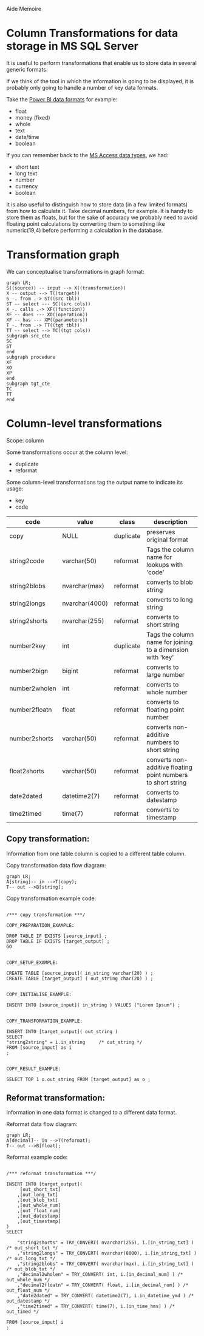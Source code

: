 Aide Memoire 

Column Transformations for data storage in MS SQL Server 
====================================================== 

It is useful to perform transformations that enable us to store data in several generic formats. 

If we think of the tool in which the information is going to be displayed, it is probably only going to handle a number of key data formats. 

Take the [Power BI data formats](https://learn.microsoft.com/en-us/power-bi/connect-data/desktop-data-types) for example: 
- float 
- money (fixed) 
- whole 
- text 
- date/time 
- boolean 

If you can remember back to the [MS Access data types](https://support.microsoft.com/en-us/office/data-types-for-access-desktop-databases-df2b83ba-cef6-436d-b679-3418f622e482), we had: 
- short text 
- long text 
- number 
- currency 
- boolean 


It is also useful to distinguish how to store data (in a few limited formats) from how to calculate it. 
Take decimal numbers, for example. It is handy to store them as floats, but for the sake of accuracy we probably need to avoid floating point calculations by converting them to something like numeric(19,4) before performing a calculation in the database. 

# Transformation graph 

We can conceptualise transformations in graph format: 

```mermaid 
graph LR; 
S((source)) -- input --> X((transformation)) 
X -- output --> T((target))
S -. from .-> ST((src tbl)) 
ST -- select --- SC((src cols))   
X -. calls .-> XF((function)) 
XF -- does --- XO((operation)) 
XF -- has --- XP((parameters))
T -. from .-> TT((tgt tbl))   
TT -- select --> TC((tgt cols))
subgraph src_cte  
SC
ST
end 
subgraph procedure  
XF 
XO 
XP
end
subgraph tgt_cte 
TC
TT 
end 
``` 

# Column-level transformations 

Scope: column  

Some transformations occur at the column level: 
- duplicate  
- reformat   

Some column-level transformations tag the output name to indicate its usage: 
- key 
- code 


| code | value | class | description | 
| ---- | ----- | ----- | ----------- | 
| copy | NULL | duplicate | preserves original format | 
| string2code | varchar(50) | reformat | Tags the column name for lookups with 'code' | 
| string2blobs | nvarchar(max) | reformat | converts to blob string | 
| string2longs | nvarchar(4000) | reformat | converts to long string | 
| string2shorts | nvarchar(255) | reformat | converts to short string | 
| number2key | int | duplicate | Tags the column name for joining to a dimension with 'key' | 
| number2bign | bigint | reformat | converts to large number | 
| number2wholen | int | reformat | converts to whole number | 
| number2floatn | float | reformat | converts to floating point number | 
| number2shorts | varchar(50) | reformat | converts non-additive numbers to short string | 
| float2shorts | varchar(50) | reformat | converts non-additive floating point numbers to short string |
| date2dated | datetime2(7) | reformat | converts to datestamp | 
| time2timed | time(7) | reformat | converts to timestamp | 
 




## Copy transformation: 
Information from one table column is copied to a different table column. 

Copy transformation data flow diagram: 

```mermaid 
graph LR; 
A[string]-- in -->T(copy); 
T-- out -->B[string];
``` 

Copy transformation example code:  

```tsql 

/*** copy transformation ***/ 

COPY_PREPARATION_EXAMPLE: 

DROP TABLE IF EXISTS [source_input] ; 
DROP TABLE IF EXISTS [target_output] ; 
GO 


COPY_SETUP_EXAMPLE: 

CREATE TABLE [source_input]( in_string varchar(20) ) ; 
CREATE TABLE [target_output] ( out_string char(20) ) ; 


COPY_INITIALISE_EXAMPLE: 

INSERT INTO [source_input]( in_string ) VALUES ("Lorem Ipsum") ; 


COPY_TRANSFORMATION_EXAMPLE: 

INSERT INTO [target_output]( out_string ) 
SELECT 
"string2string" = i.in_string     /* out_string */ 
FROM [source_input] as i 
; 


COPY_RESULT_EXAMPLE: 

SELECT TOP 1 o.out_string FROM [target_output] as o ; 

``` 

## Reformat transformation: 
Information in one data format is changed to a different data format. 

Reformat data flow diagram: 

```mermaid 
graph LR; 
A[decimal]-- in -->T(reformat); 
T-- out -->B[float];
``` 


Reformat example code: 

```tsql 

/*** reformat transformation ***/ 

INSERT INTO [target_output]( 
     [out_short_txt]
    ,[out_long_txt] 
    ,[out_blob_txt] 
    ,[out_whole_num] 
    ,[out_float_num] 
    ,[out_datestamp] 
    ,[out_timestamp]
) 
SELECT 

    "string2shorts" = TRY_CONVERT( nvarchar(255), i.[in_string_txt] ) /* out_short_txt */ 
    ,"string2longs" = TRY_CONVERT( nvarchar(8000), i.[in_string_txt] ) /* out_long_txt */ 
    ,"string2blobs" = TRY_CONVERT( nvarchar(max), i.[in_string_txt] ) /* out_blob_txt */ 
    ,"decimal2wholen" = TRY_CONVERT( int, i.[in_decimal_num] ) /* out_whole_num */ 
    ,"decimal2floatn" = TRY_CONVERT( float, i.[in_decimal_num] ) /* out_float_num */ 
    ,"date2dated" = TRY_CONVERT( datetime2(7), i.in_datetime_ymd ) /* out_datestamp */ 
    ,"time2timed" = TRY_CONVERT( time(7), i.[in_time_hms] ) /* out_timed */  

FROM [source_input] i 
; 

``` 

